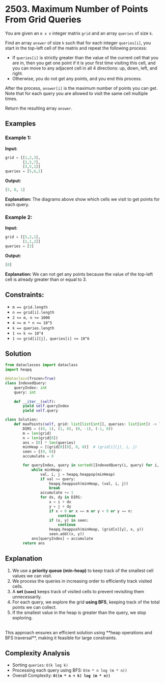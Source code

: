 # 2503. Maximum Number of Points From Grid Queries
You are given an `m x n` integer matrix `grid` and an array `queries` of size `k`.

Find an array `answer` of size `k` such that for each integer `queries[i]`, you start in the top-left cell of the matrix and repeat the following process:

- If `queries[i]` is strictly greater than the value of the current cell that you are in, then you get one point if it is your first time visiting this cell, and you can move to any adjacent cell in all 4 directions: up, down, left, and right.
- Otherwise, you do not get any points, and you end this process.

After the process, `answer[i]` is the maximum number of points you can get. Note that for each query you are allowed to visit the same cell multiple times.

Return the resulting array `answer`.

## Examples

### Example 1:
**Input:**  
```python
grid = [[1,2,3],
        [2,5,7],
        [3,5,1]]
queries = [5,6,2]
```
**Output:**  
```python
[5, 8, 1]
```
**Explanation:** The diagrams above show which cells we visit to get points for each query.

### Example 2:
**Input:**  
```python
grid = [[5,2,1],
        [1,1,2]]
queries = [3]
```
**Output:**  
```python
[0]
```
**Explanation:** We can not get any points because the value of the top-left cell is already greater than or equal to 3.

## Constraints:
- `m == grid.length`
- `n == grid[i].length`
- `2 <= m, n <= 1000`
- `4 <= m * n <= 10^5`
- `k == queries.length`
- `1 <= k <= 10^4`
- `1 <= grid[i][j], queries[i] <= 10^6`

## Solution

```python
from dataclasses import dataclass
import heapq

@dataclass(frozen=True)
class IndexedQuery:
    queryIndex: int
    query: int
    
    def __iter__(self):
        yield self.queryIndex
        yield self.query

class Solution:
    def maxPoints(self, grid: list[list[int]], queries: list[int]) -> list[int]:
        DIRS = ((0, 1), (1, 0), (0, -1), (-1, 0))
        m = len(grid)
        n = len(grid[0])
        ans = [0] * len(queries)
        minHeap = [(grid[0][0], 0, 0)]  # (grid[i][j], i, j)
        seen = {(0, 0)}
        accumulate = 0

        for queryIndex, query in sorted([IndexedQuery(i, query) for i, query in enumerate(queries)], key=lambda x: x.query):
            while minHeap:
                val, i, j = heapq.heappop(minHeap)
                if val >= query:
                    heapq.heappush(minHeap, (val, i, j))
                    break
                accumulate += 1
                for dx, dy in DIRS:
                    x = i + dx
                    y = j + dy
                    if x < 0 or x == m or y < 0 or y == n:
                        continue
                    if (x, y) in seen:
                        continue
                    heapq.heappush(minHeap, (grid[x][y], x, y))
                    seen.add((x, y))
            ans[queryIndex] = accumulate
        return ans
```

## Explanation
1. We use a **priority queue (min-heap)** to keep track of the smallest cell values we can visit.<br>
2. We process the queries in increasing order to efficiently track visited cells.<br>
3. A **set (`seen`)** keeps track of visited cells to prevent revisiting them unnecessarily.<br>
4. For each query, we explore the grid **using BFS**, keeping track of the total points we can collect.<br>
5. If the smallest value in the heap is greater than the query, we stop exploring.
<br>
This approach ensures an efficient solution using **heap operations and BFS traversal**, making it feasible for large constraints.<br>

## Complexity Analysis
- Sorting `queries`: `O(k log k)`
- Processing each query using BFS: `O(m * n log (m * n))`
- Overall Complexity: **`O((m * n + k) log (m * n))`**
